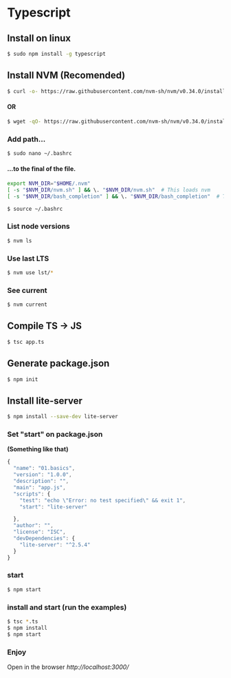 # Typescript

## Install on linux
```sh
$ sudo npm install -g typescript
```
## Install NVM (Recomended)

```sh
$ curl -o- https://raw.githubusercontent.com/nvm-sh/nvm/v0.34.0/install.sh | bash
```
#### OR
```sh
$ wget -qO- https://raw.githubusercontent.com/nvm-sh/nvm/v0.34.0/install.sh | bash
```
### Add path...
```sh
$ sudo nano ~/.bashrc
```
#### ...to the final of the file.
```sh
export NVM_DIR="$HOME/.nvm"
[ -s "$NVM_DIR/nvm.sh" ] && \. "$NVM_DIR/nvm.sh"  # This loads nvm
[ -s "$NVM_DIR/bash_completion" ] && \. "$NVM_DIR/bash_completion"  # This loads nvm bash_completion
```
```sh
$ source ~/.bashrc
```
### List node versions
```sh
$ nvm ls
```
### Use last LTS
```sh
$ nvm use lst/*
```
### See current
```sh
$ nvm current
```

## Compile TS -> JS
```sh
$ tsc app.ts
```

## Generate package.json
```sh
$ npm init
```

## Install lite-server
```sh
$ npm install --save-dev lite-server
```

### Set "start" on package.json
**(Something like that)**
```js
{
  "name": "01.basics",
  "version": "1.0.0",
  "description": "",
  "main": "app.js",
  "scripts": {
    "test": "echo \"Error: no test specified\" && exit 1",
    "start": "lite-server"

  },
  "author": "",
  "license": "ISC",
  "devDependencies": {
    "lite-server": "^2.5.4"
  }
}
```

### start
```sh
$ npm start
```

### install and start (run the examples)
```sh
$ tsc *.ts
$ npm install
$ npm start
```

### Enjoy
Open in the browser *http://localhost:3000/*
